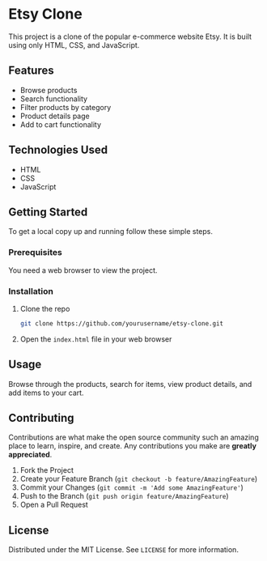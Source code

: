# Etsy Clone

This project is a clone of the popular e-commerce website Etsy. It is built using only HTML, CSS, and JavaScript.

## Features

- Browse products
- Search functionality
- Filter products by category
- Product details page
- Add to cart functionality

## Technologies Used

- HTML
- CSS
- JavaScript

## Getting Started

To get a local copy up and running follow these simple steps.

### Prerequisites

You need a web browser to view the project.

### Installation

1. Clone the repo
    ```sh
    git clone https://github.com/yourusername/etsy-clone.git
    ```
2. Open the `index.html` file in your web browser

## Usage

Browse through the products, search for items, view product details, and add items to your cart.

## Contributing

Contributions are what make the open source community such an amazing place to learn, inspire, and create. Any contributions you make are **greatly appreciated**.

1. Fork the Project
2. Create your Feature Branch (`git checkout -b feature/AmazingFeature`)
3. Commit your Changes (`git commit -m 'Add some AmazingFeature'`)
4. Push to the Branch (`git push origin feature/AmazingFeature`)
5. Open a Pull Request

## License

Distributed under the MIT License. See `LICENSE` for more information.